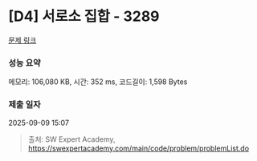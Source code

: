 # [D4] 서로소 집합 - 3289 

[문제 링크](https://swexpertacademy.com/main/code/problem/problemDetail.do?contestProbId=AWBJKA6qr2oDFAWr) 

### 성능 요약

메모리: 106,080 KB, 시간: 352 ms, 코드길이: 1,598 Bytes

### 제출 일자

2025-09-09 15:07



> 출처: SW Expert Academy, https://swexpertacademy.com/main/code/problem/problemList.do